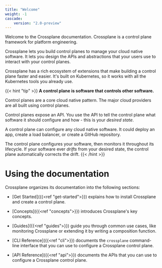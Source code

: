```yaml
---
title: "Welcome"
weight: -1
cascade:
    version: "2.0-preview"
---
```


Welcome to the Crossplane documentation. Crossplane is a control plane framework
for platform engineering. 

Crossplane lets you build control planes to manage your cloud native software.
It lets you design the APIs and abstractions that your users use to interact
with your control planes.

Crossplane has a rich ecosystem of extensions that make building a control plane
faster and easier. It's built on Kubernetes, so it works with all the Kubernetes
tools you already use.

{{< hint "tip" >}}
**A control plane is software that controls other software.**

Control planes are a core cloud native pattern. The major cloud providers are
all built using control planes.

Control planes expose an API. You use the API to tell the control plane what
software it should configure and how - this is your _desired state_.

A control plane can configure any cloud native software. It could deploy an app,
create a load balancer, or create a GitHub repository.

The control plane configures your software, then monitors it throughout its
lifecycle. If your software ever _drifts_ from your desired state, the control
plane automatically corrects the drift.
{{< /hint >}}


# Using the documentation

Crossplane organizes its documentation into the following sections:

* [Get Started]({{<ref "get-started">}}) explains how to install Crossplane and
  create a control plane.

* [Concepts]({{<ref "concepts">}}) introduces Crossplane's key concepts.

* [Guides]({{<ref "guides">}}) guide you through common use cases, like
  monitoring Crossplane or extending it by writing a composition function.

* [CLI Reference]({{<ref "cli">}}) documents the `crossplane` command-line
  interface that you can use to configure a Crossplane control plane.

* [API Reference]({{<ref "api">}}) documents the APIs that you can use to
  configure a Crossplane control plane.
